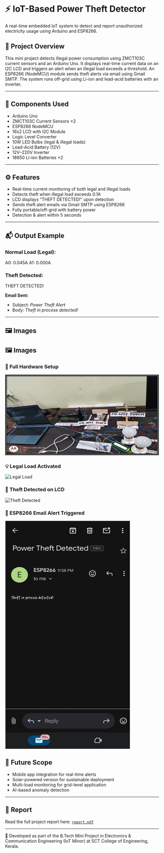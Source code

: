 # ⚡ IoT-Based Power Theft Detector

A real-time embedded IoT system to detect and report unauthorized electricity usage using Arduino and ESP8266.

## 📌 Project Overview

This mini project detects illegal power consumption using ZMCT103C current sensors and an Arduino Uno. It displays real-time current data on an I2C LCD and triggers an alert when an illegal load exceeds a threshold. An ESP8266 (NodeMCU) module sends theft alerts via email using Gmail SMTP. The system runs off-grid using Li-ion and lead-acid batteries with an inverter.

---

## 🧰 Components Used

- Arduino Uno  
- ZMCT103C Current Sensors ×2  
- ESP8266 NodeMCU  
- 16x2 LCD with I2C Module  
- Logic Level Converter  
- 10W LED Bulbs (legal & illegal loads)  
- Lead-Acid Battery (12V)  
- 12V–220V Inverter  
- 18650 Li-ion Batteries ×2

---

## ⚙️ Features

- Real-time current monitoring of both legal and illegal loads  
- Detects theft when illegal load exceeds 0.1A  
- LCD displays “THEFT DETECTED!” upon detection  
- Sends theft alert emails via Gmail SMTP using ESP8266  
- Fully portable/off-grid with battery power  
- Detection & alert within 5 seconds

---

## 📬 Output Example

### Normal Load (Legal):
A0: 0.045A
A1: 0.000A


### Theft Detected:
THEFT DETECTED!


**Email Sent:**
- Subject: *Power Theft Alert*
- Body: *Theft in process detected!*

---

## 🖼️ Images

## 🖼️ Images

### 🔌 Full Hardware Setup
![Setup Photo](setup.jpg)

### 💡 Legal Load Activated
![Legal Load](legal_load.jpg)

### 🚨 Theft Detected on LCD
![Theft Detected](lcd_theft.jpg)

### 📧 ESP8266 Email Alert Triggered
![Email Screenshot](email_alert.jpg)

## 🚀 Future Scope

- Mobile app integration for real-time alerts  
- Solar-powered version for sustainable deployment  
- Multi-load monitoring for grid-level application  
- AI-based anomaly detection

---

## 📄 Report

Read the full project report here: [`report.pdf`](./report.pdf)

---

🔧 Developed as part of the B.Tech Mini Project in Electronics & Communication Engineering (IoT Minor) at SCT College of Engineering, Kerala.
